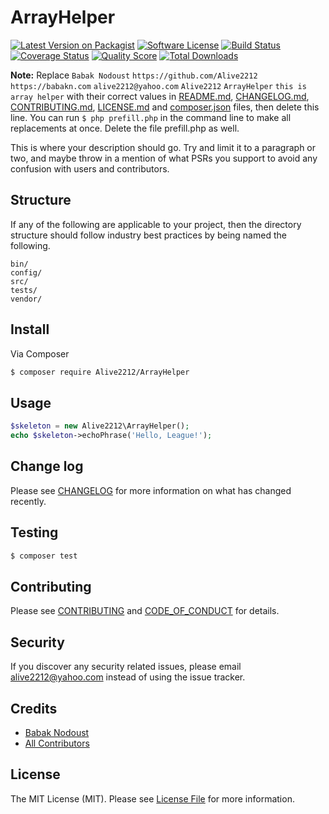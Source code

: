 # ArrayHelper

[![Latest Version on Packagist][ico-version]][link-packagist]
[![Software License][ico-license]](LICENSE.md)
[![Build Status][ico-travis]][link-travis]
[![Coverage Status][ico-scrutinizer]][link-scrutinizer]
[![Quality Score][ico-code-quality]][link-code-quality]
[![Total Downloads][ico-downloads]][link-downloads]

**Note:** Replace ```Babak Nodoust``` ```https://github.com/Alive2212``` ```https://babakn.com``` ```alive2212@yahoo.com``` ```Alive2212``` ```ArrayHelper``` ```this is array helper``` with their correct values in [README.md](README.md), [CHANGELOG.md](CHANGELOG.md), [CONTRIBUTING.md](CONTRIBUTING.md), [LICENSE.md](LICENSE.md) and [composer.json](composer.json) files, then delete this line. You can run `$ php prefill.php` in the command line to make all replacements at once. Delete the file prefill.php as well.

This is where your description should go. Try and limit it to a paragraph or two, and maybe throw in a mention of what
PSRs you support to avoid any confusion with users and contributors.

## Structure

If any of the following are applicable to your project, then the directory structure should follow industry best practices by being named the following.

```
bin/        
config/
src/
tests/
vendor/
```


## Install

Via Composer

``` bash
$ composer require Alive2212/ArrayHelper
```

## Usage

``` php
$skeleton = new Alive2212\ArrayHelper();
echo $skeleton->echoPhrase('Hello, League!');
```

## Change log

Please see [CHANGELOG](CHANGELOG.md) for more information on what has changed recently.

## Testing

``` bash
$ composer test
```

## Contributing

Please see [CONTRIBUTING](CONTRIBUTING.md) and [CODE_OF_CONDUCT](CODE_OF_CONDUCT.md) for details.

## Security

If you discover any security related issues, please email alive2212@yahoo.com instead of using the issue tracker.

## Credits

- [Babak Nodoust][link-author]
- [All Contributors][link-contributors]

## License

The MIT License (MIT). Please see [License File](LICENSE.md) for more information.

[ico-version]: https://img.shields.io/packagist/v/alive2212/array-helper.svg?style=flat-square
[ico-license]: https://img.shields.io/badge/license-MIT-brightgreen.svg?style=flat-square
[ico-travis]: https://img.shields.io/travis/Alive2212/ArrayHelper/master.svg?style=flat-square
[ico-scrutinizer]: https://img.shields.io/scrutinizer/coverage/g/Alive2212/ArrayHelper.svg?style=flat-square
[ico-code-quality]: https://img.shields.io/scrutinizer/g/Alive2212/ArrayHelper.svg?style=flat-square
[ico-downloads]: https://img.shields.io/packagist/dt/alive2212/array-helper.svg?style=flat-square

[link-packagist]: https://packagist.org/packages/alive2212/array-helper
[link-travis]: https://travis-ci.org/Alive2212/ArrayHelper
[link-scrutinizer]: https://scrutinizer-ci.com/g/Alive2212/ArrayHelper/code-structure
[link-code-quality]: https://scrutinizer-ci.com/g/Alive2212/ArrayHelper
[link-downloads]: https://packagist.org/packages/alive2212/array-helper
[link-author]: https://github.com/https://github.com/Alive2212
[link-contributors]: ../../contributors
